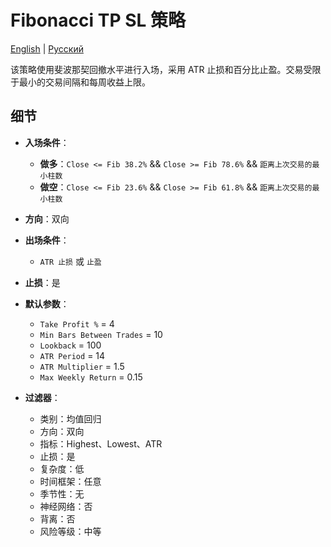 # Fibonacci TP SL 策略
[English](README.md) | [Русский](README_ru.md)

该策略使用斐波那契回撤水平进行入场，采用 ATR 止损和百分比止盈。交易受限于最小的交易间隔和每周收益上限。

## 细节

- **入场条件**：
  - **做多**：`Close <= Fib 38.2%` && `Close >= Fib 78.6%` && `距离上次交易的最小柱数`
  - **做空**：`Close <= Fib 23.6%` && `Close >= Fib 61.8%` && `距离上次交易的最小柱数`
- **方向**：双向
- **出场条件**：
  - `ATR 止损` 或 `止盈`
- **止损**：是
- **默认参数**：
  - `Take Profit %` = 4
  - `Min Bars Between Trades` = 10
  - `Lookback` = 100
  - `ATR Period` = 14
  - `ATR Multiplier` = 1.5
  - `Max Weekly Return` = 0.15

- **过滤器**：
  - 类别：均值回归
  - 方向：双向
  - 指标：Highest、Lowest、ATR
  - 止损：是
  - 复杂度：低
  - 时间框架：任意
  - 季节性：无
  - 神经网络：否
  - 背离：否
  - 风险等级：中等

